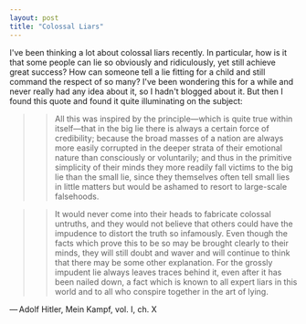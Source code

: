 ```yaml
---
layout: post
title: "Colossal Liars"
---
```


I've been thinking a lot about colossal liars recently. In particular, how is it that some people can lie so obviously and ridiculously, yet still achieve great success? How can someone tell a lie fitting for a child and still command the respect of so many? I've been wondering this for a while and never really had any idea about it, so I hadn't blogged about it. But then I found this quote and found it quite illuminating on the subject:

>> All this was inspired by the principle—which is quite true within itself—that in the big lie there is always a certain force of credibility; because the broad masses of a nation are always more easily corrupted in the deeper strata of their emotional nature than consciously or voluntarily; and thus in the primitive simplicity of their minds they more readily fall victims to the big lie than the small lie, since they themselves often tell small lies in little matters but would be ashamed to resort to large-scale falsehoods.

>> It would never come into their heads to fabricate colossal untruths, and they would not believe that others could have the impudence to distort the truth so infamously. Even though the facts which prove this to be so may be brought clearly to their minds, they will still doubt and waver and will continue to think that there may be some other explanation. For the grossly impudent lie always leaves traces behind it, even after it has been nailed down, a fact which is known to all expert liars in this world and to all who conspire together in the art of lying.

— Adolf Hitler, Mein Kampf, vol. I, ch. X

